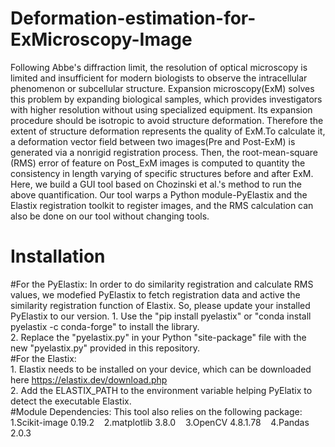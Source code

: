# Deformation-estimation-for-ExMicroscopy-Image
Following Abbe's diffraction limit, the resolution of optical microscopy is limited and insufficient for modern biologists to observe the intracellular phenomenon or subcellular structure. Expansion microscopy(ExM) solves this problem by expanding biological samples, which provides investigators with higher resolution without using specialized equipment. Its expansion procedure should be isotropic to avoid structure deformation. Therefore the extent of structure deformation represents the quality of ExM.To calculate it, a deformation vector field between two images(Pre and Post-ExM) is generated via a nonrigid registration process. Then, the root-mean-square (RMS) error of feature on Post_ExM images is computed to quantity the consistency in length varying of specific structures before and after ExM. Here, we build a GUI tool based on Chozinski et al.'s method to run the above quantification. Our tool warps a Python module-PyElastix and the Elastix registration toolkit to register images, and the RMS calculation can also be done on our tool without changing tools.

# Installation
#For the PyElastix:
In order to do similarity registration and calculate RMS values, we modefied PyElastix to fetch registration data and active the similarity registration function of Elastix. So, please update your installed PyElastix to our version.
    1.  Use the "pip install pyelastix" or "conda install pyelastix -c conda-forge" to install the library.          
    2.  Replace the "pyelastix.py" in your Python "site-package" file with the new "pyelastix.py" provided in this repository.        
#For the Elastix:     
    1.  Elastix needs to be installed on your device, which can be downloaded here https://elastix.dev/download.php        
    2.  Add the ELASTIX_PATH to the environment variable helping PyElatix to detect the executable Elastix.      
#Module Dependencies:
This tool also relies on the following package:
    1.Scikit-image 0.19.2&nbsp;&nbsp;&nbsp;&nbsp;2.matplotlib 3.8.0&nbsp;&nbsp;&nbsp;&nbsp;3.OpenCV 4.8.1.78&nbsp;&nbsp;&nbsp;&nbsp;4.Pandas 2.0.3
#







